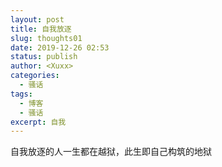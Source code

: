 ```yaml
---
layout: post
title: 自我放逐
slug: thoughts01
date: 2019-12-26 02:53
status: publish
author: <Xuxx>
categories: 
  - 骚话
tags: 
  - 博客
  - 骚话
excerpt: 自我
---
```

自我放逐的人一生都在越狱，此生即自己构筑的地狱 
